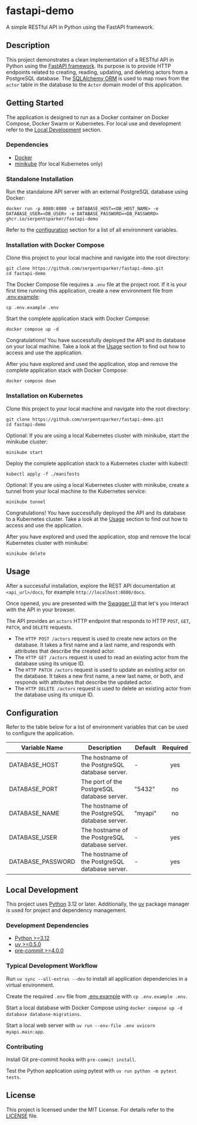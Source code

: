 # fastapi-demo

A simple RESTful API in Python using the FastAPI framework.

## Description

This project demonstrates a clean implementation of a RESTful API in Python using the [FastAPI framework](https://fastapi.tiangolo.com/). Its purpose is to provide HTTP endpoints related to creating, reading, updating, and deleting actors from a PostgreSQL database. The [SQLAlchemy ORM](https://docs.sqlalchemy.org/en/20/orm/index.html) is used to map rows from the `actor` table in the database to the `Actor` domain model of this application.

## Getting Started

The application is designed to run as a Docker container on Docker Compose, Docker Swarm or Kubernetes. For local use and development refer to the [Local Development](#local-development) section.

### Dependencies

* [Docker](https://docs.docker.com/get-docker/)
* [minikube](https://minikube.sigs.k8s.io/docs/) (for local Kubernetes only)

### Standalone Installation

Run the standalone API server with an external PostgreSQL database using Docker:

```Shell
docker run -p 8080:8080 -e DATABASE_HOST=<DB_HOST_NAME> -e DATABASE_USER=<DB_USER> -e DATABASE_PASSWORD=<DB_PASSWORD> ghcr.io/serpentsparker/fastapi-demo
```

Refer to the [configuration](#configuration) section for a list of all environment variables.

### Installation with Docker Compose

Clone this project to your local machine and navigate into the root directory:

```Shell
git clone https://github.com/serpentsparker/fastapi-demo.git
cd fastapi-demo
```

The Docker Compose file requires a `.env` file at the project root. If it is your first time running this application, create a new environment file from [.env.example](.env.example):

```Shell
cp .env.example .env
```

Start the complete application stack with Docker Compose:

```Shell
docker compose up -d
```

Congratulations! You have successfully deployed the API and its database on your local machine. Take a look at the [Usage](#usage) section to find out how to access and use the application.

After you have explored and used the application, stop and remove the complete application stack with Docker Compose:

```Shell
docker compose down
```

### Installation on Kubernetes

Clone this project to your local machine and navigate into the root directory:

```Shell
git clone https://github.com/serpentsparker/fastapi-demo.git
cd fastapi-demo
```

Optional: If you are using a local Kubernetes cluster with minikube, start the minikube cluster:

```Shell
minikube start
```

Deploy the complete application stack to a Kubernetes cluster with kubectl:

```Shell
kubectl apply -f ./manifests
```

Optional: If you are using a local Kubernetes cluster with minikube, create a tunnel from your local machine to the Kubernetes service:

```Shell
minikube tunnel
```

Congratulations! You have successfully deployed the API and its database to a Kubernetes cluster. Take a look at the [Usage](#usage) section to find out how to access and use the application.

After you have explored and used the application, stop and remove the local Kubernetes cluster with minikube:

```Shell
minikube delete
```

## Usage

After a successful installation, explore the REST API documentation at `<api_url>/docs`, for example `http://localhost:8080/docs`.

Once opened, you are presented with the [Swagger UI](https://swagger.io/tools/swagger-ui/) that let's you interact with the API in your browser.

The API provides an `actors` HTTP endpoint that responds to HTTP `POST`, `GET`, `PATCH`, and `DELETE` requests.

* The `HTTP POST /actors` request is used to create new actors on the database. It takes a first name and a last name, and responds with attributes that describe the created actor.
* The `HTTP GET /actors` request is used to read an existing actor from the database using its unique ID.
* The `HTTP PATCH /actors` request is used to update an existing actor on the database. It takes a new first name, a new last name, or both, and responds with attributes that describe the updated actor.
* The `HTTP DELETE /actors` request is used to delete an existing actor from the database using its unique ID.

## Configuration

Refer to the table below for a list of environment variables that can be used to configure the application.

| Variable Name | Description | Default | Required |
|------|-------------|------|:--------:|
| DATABASE_HOST | The hostname of the PostgreSQL database server. | - | yes |
| DATABASE_PORT | The port of the PostgreSQL database server. | "5432" | no |
| DATABASE_NAME | The hostname of the PostgreSQL database server. | "myapi" | no |
| DATABASE_USER | The hostname of the PostgreSQL database server. | - | yes |
| DATABASE_PASSWORD | The hostname of the PostgreSQL database server. | - | yes |

## Local Development

This project uses [Python](https://www.python.org/) 3.12 or later. Additionally, the [uv](https://docs.astral.sh/uv/) package manager is used for project and dependency management.

### Development Dependencies

* [Python >=3.12](https://www.python.org/)
* [uv >=0.5.0](https://docs.astral.sh/uv/)
* [pre-commit >=4.0.0](https://pre-commit.com/)

### Typical Development Workflow

Run `uv sync --all-extras --dev` to install all application dependencies in a virtual environment.

Create the required `.env` file from [.env.example](.env.example) with `cp .env.example .env`.

Start a local database with Docker Compose using `docker compose up -d database database-migrations`.

Start a local web server with `uv run --env-file .env uvicorn myapi.main:app`.

### Contributing

Install Git pre-commit hooks with `pre-commit install`.

Test the Python application using pytest with `uv run python -m pytest tests`.

## License

This project is licensed under the MIT License. For details refer to the [LICENSE](LICENSE) file.
